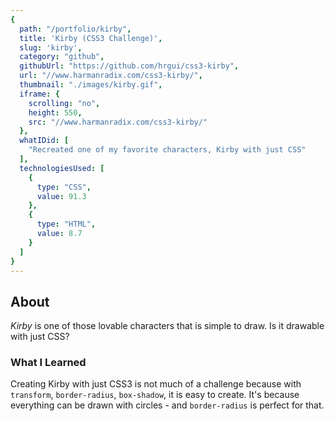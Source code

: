 ```yaml
---
{
  path: "/portfolio/kirby",
  title: 'Kirby (CSS3 Challenge)',
  slug: 'kirby',
  category: "github",
  githubUrl: "https://github.com/hrgui/css3-kirby",
  url: "//www.harmanradix.com/css3-kirby/",
  thumbnail: "./images/kirby.gif",
  iframe: {
    scrolling: "no",
    height: 550,
    src: "//www.harmanradix.com/css3-kirby/"
  },
  whatIDid: [
    "Recreated one of my favorite characters, Kirby with just CSS"
  ],
  technologiesUsed: [
    {
      type: "CSS",
      value: 91.3
    },
    {
      type: "HTML",
      value: 8.7
    }
  ]
}
---
```


## About

_Kirby_ is one of those lovable characters that is simple to draw. Is it drawable with just CSS?

### What I Learned

Creating Kirby with just CSS3 is not much of a challenge because with `transform`, `border-radius`, `box-shadow`, it is easy to create. It's because everything can be drawn with circles - and `border-radius` is perfect for that.